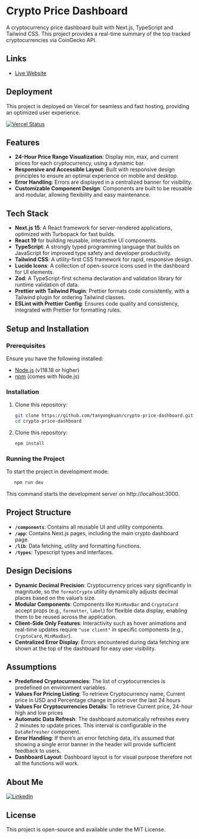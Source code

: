 # Crypto Price Dashboard

A cryptocurrency price dashboard built with Next.js, TypeScript and Tailwind CSS. This project provides a real-time summary of the top tracked cryptocurrencies via CoinGecko API.

## Links

- [Live Website](https://crypto-price-dashboard-kappa.vercel.app/ 'Visit Crypto Dashboard')

## Deployment

This project is deployed on Vercel for seamless and fast hosting, providing an optimized user experience.

[![Vercel Status](https://vercelbadge.vercel.app/api/tanyongkuan/crypto-price-dashboard)](https://vercel.com/tanyongkuan/crypto-price-dashboard)

## Features

- **24-Hour Price Range Visualization**: Display min, max, and current prices for each cryptocurrency, using a dynamic bar.
- **Responsive and Accessible Layout**: Built with responsive design principles to ensure an optimal experience on mobile and desktop.
- **Error Handling**: Errors are displayed in a centralized banner for visibility.
- **Customizable Component Design**: Components are built to be reusable and modular, allowing flexibility and easy maintenance.

## Tech Stack

- **Next.js 15**: A React framework for server-rendered applications, optimized with Turbopack for fast builds.
- **React 19** for building reusable, interactive UI components.
- **TypeScript**: A strongly typed programming language that builds on JavaScript for improved type safety and developer productivity.
- **Tailwind CSS**: A utility-first CSS framework for rapid, responsive design.
- **Lucide Icons**: A collection of open-source icons used in the dashboard for UI elements.
- **Zod**: A TypeScript-first schema declaration and validation library for runtime validation of data.
- **Prettier with Tailwind Plugin**: Prettier formats code consistently, with a Tailwind plugin for ordering Tailwind classes.
- **ESLint with Prettier Config**: Ensures code quality and consistency, integrated with Prettier for formatting rules.

## Setup and Installation

### Prerequisites

Ensure you have the following installed:

- [Node.js](https://nodejs.org/) (v118.18 or higher)
- [npm](https://www.npmjs.com/) (comes with Node.js)

### Installation

1. Clone this repository:

   ```bash
   git clone https://github.com/tanyongkuan/crypto-price-dashboard.git
   cd crypto-price-dashboard
   ```

2. Clone this repository:
   ```bash
   npm install
   ```

### Running the Project

To start the project in development mode:

```bash
   npm run dev
```

This command starts the development server on http://localhost:3000.

## Project Structure

- **`/components`**: Contains all reusable UI and utility components.
- **`/app`**: Contains Next.js pages, including the main crypto dashboard page.
- **`/lib`**: Data fetching, utility and formatting functions.
- **`/types`**: Typescript types and interfaces.

## Design Decisions

- **Dynamic Decimal Precision**: Cryptocurrency prices vary significantly in magnitude, so the `formatCrypto` utility dynamically adjusts decimal places based on the value’s size.
- **Modular Components**: Components like `MinMaxBar` and `CryptoCard` accept props (e.g., `formatter`, `label`) for flexible data display, enabling them to be reused across the application.
- **Client-Side Only Features**: Interactivity such as hover animations and real-time updates require `"use client"` in specific components (e.g., `CryptoCard`, `MinMaxBar`).
- **Centralized Error Display**: Errors encountered during data fetching are shown at the top of the dashboard for easy user visibility.

## Assumptions

- **Predefined Cryptocurrencies**: The list of cryptocurrencies is predefined on environment variables.
- **Values For Pricing Listing**: To retrieve Cryptocurrency name, Current price in USD and Percentage change in price over the last 24 hours
- **Values For Cryptocurrencies Details**: To retrieve Current price, 24-hour high and low prices
- **Automatic Data Refresh**: The dashboard automatically refreshes every 2 minutes to update prices. This interval is configurable in the `DataRefresher` component.
- **Error Handling**: If there’s an error fetching data, it’s assumed that showing a single error banner in the header will provide sufficient feedback to users.
- **Dashboard Layout**: Dashboard layout is for visual purpose therefore not all the functions will work.

## About Me

[![LinkedIn](https://img.shields.io/badge/LinkedIn-0077B5?style=for-the-badge&logo=linkedin&logoColor=white)](https://www.linkedin.com/in/tanyongkuan/)

## License

This project is open-source and available under the MIT License.
